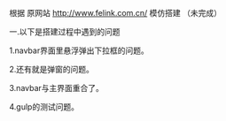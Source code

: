 根据  原网站 http://www.felink.com.cn/ 模仿搭建 （未完成）

一.以下是搭建过程中遇到的问题

1.navbar界面里悬浮弹出下拉框的问题。

2.还有就是弹窗的问题。

3.navbar与主界面重合了。

4.gulp的测试问题。

